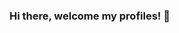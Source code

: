 ### Hi there, welcome my profiles! 👋

<!--
**vidigaljr/vidigaljr** is a ✨ _special_ ✨ repository because its `README.md` (this file) appears on your GitHub profile.

Here are some ideas to get you started:

- 🔭 Trabalho atualmente com Front-end;
- 🌱 Atualmente estou estudando Banco de dados MySQL, SQLServer, MongoDb, e aprimorando Angular, Javascript;
- 📫 Contate-me pelo e-mail: ivan.vidigaljr@gmail.com

<div align="center">

 <a href="https://github.com/vidigaljr">

 <img height="180em" src="https://github-readme-stats.vercel.app/api?username=vidigaljr&show_icons=true&theme=dark&include_all_commits=true&count_private=true"/>

 <img height="180em" src="https://github-readme-stats.vercel.app/api/top-langs/?username=vidigaljr&layout=compact&langs_count=7&theme=dark"/>

</div>
